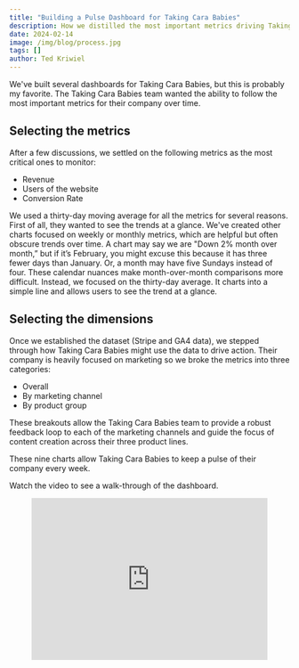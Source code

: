 ```yaml
---
title: "Building a Pulse Dashboard for Taking Cara Babies"
description: How we distilled the most important metrics driving Taking Cara Babies into a simple dashboard. 
date: 2024-02-14
image: /img/blog/process.jpg
tags: []
author: Ted Kriwiel
---
```


We've built several dashboards for Taking Cara Babies, but this is probably my favorite. The Taking Cara Babies team wanted the ability to follow the most important metrics for their company over time.

## Selecting the metrics
After a few discussions, we settled on the following metrics as the most critical ones to monitor:

- Revenue
- Users of the website
- Conversion Rate

We used a thirty-day moving average for all the metrics for several reasons. First of all, they wanted to see the trends at a glance. We've created other charts focused on weekly or monthly metrics, which are helpful but often obscure trends over time. A chart may say we are "Down 2% month over month,” but if it’s February, you might excuse this because it has three fewer days than January. Or, a month may have five Sundays instead of four. These calendar nuances make month-over-month comparisons more difficult. Instead, we focused on the thirty-day average. It charts into a simple line and allows users to see the trend at a glance.

## Selecting the dimensions
Once we established the dataset (Stripe and GA4 data), we stepped through how Taking Cara Babies might use the data to drive action. Their company is heavily focused on marketing so we broke the metrics into three categories:

- Overall
- By marketing channel
- By product group

These breakouts allow the Taking Cara Babies team to provide a robust feedback loop to each of the marketing channels and guide the focus of content creation across their three product lines.

These nine charts allow Taking Cara Babies to keep a pulse of their company every week.

Watch the video to see a walk-through of the dashboard.

<figure>
   <div style="position: relative; padding-bottom: 68.54304635761589%; height: 0;"><iframe src="https://www.loom.com/embed/c4ee218f501b471f90512039cfa7f431?sid=996ff92d-7fb7-4e89-98f7-0e326c2b4e62?hide_owner=true&hide_share=true&hide_title=true&hideEmbedTopBar=true" frameborder="0" webkitallowfullscreen mozallowfullscreen allowfullscreen style="position: absolute; top: 0; left: 0; width: 100%; height: 100%;"></iframe></div>
</figure>